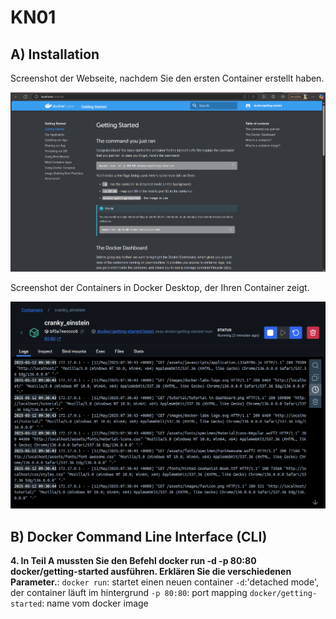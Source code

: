 # KN01

## A) Installation

Screenshot der Webseite, nachdem Sie den ersten Container erstellt haben.

![screenshot](docker-website.png)

Screenshot der Containers in Docker Desktop, der Ihren Container zeigt.

![screenshot](docker-container.png)

## B) Docker Command Line Interface (CLI)

**4. In Teil A mussten Sie den Befehl docker run -d -p 80:80 docker/getting-started  ausführen. Erklären Sie die verschiedenen Parameter.**:
``docker run``: startet einen neuen container
``-d``:'detached mode', der container läuft im hintergrund
``-p 80:80``: port mapping
``docker/getting-started``: name vom docker image


